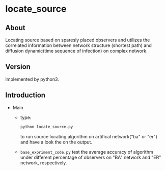 # locate_source

## About

Locating source based on sparesly placed observers and utilizes the correlated information between network structure 
(shortest path) and diffusion dynamic(time sequence of infection) on complex network.

## Version

Implemented by python3.

## Introduction

 - Main
   - type:
      ```python
      python locate_source.py 
      ```
      to run source locating algorithm on artifical network("ba" or "er") and have a look the on the output.

   - `base_expriment_code.py` test the average accuracy of algorithm under different percentage of observers on "BA" network and "ER" network, respectively.

